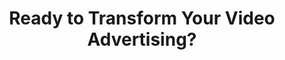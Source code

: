 ---
enable: true
title: Ready to Transform Your Video Advertising?
image: "/images/call-to-action.png"
bg_image: "/images/call-to-action-bg.png"
description: Join leading media companies using Adinscene to maximize video content revenue with AI-powered contextual advertising.
button:
  enable: true
  label: "Request Your Demo"
  link: "/contact/"
---